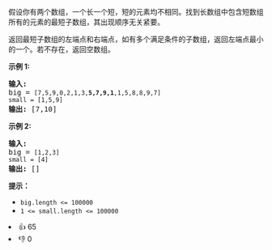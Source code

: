 <p>假设你有两个数组，一个长一个短，短的元素均不相同。找到长数组中包含短数组所有的元素的最短子数组，其出现顺序无关紧要。</p>

<p>返回最短子数组的左端点和右端点，如有多个满足条件的子数组，返回左端点最小的一个。若不存在，返回空数组。</p>

<p><strong>示例 1:</strong></p>

<pre><strong>输入:</strong>
big = <span><code>[7,5,9,0,2,1,3,<strong>5,7,9,1</strong>,1,5,8,8,9,7]
small = [1,5,9]</code></span>
<strong>输出: </strong>[7,10]</pre>

<p><strong>示例 2:</strong></p>

<pre><strong>输入:</strong>
big = <span><code>[1,2,3]
small = [4]</code></span>
<strong>输出: </strong>[]</pre>

<p><strong>提示：</strong></p>

<ul> 
 <li><code>big.length&nbsp;&lt;= 100000</code></li> 
 <li><code>1 &lt;= small.length&nbsp;&lt;= 100000</code></li> 
</ul>

<div><li>👍 65</li><li>👎 0</li></div>